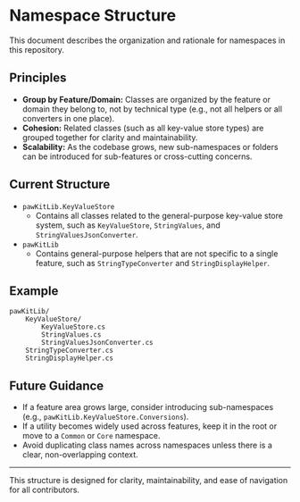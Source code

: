 # Namespace Structure

This document describes the organization and rationale for namespaces in this repository.

## Principles
- **Group by Feature/Domain:** Classes are organized by the feature or domain they belong to, not by technical type (e.g., not all helpers or all converters in one place).
- **Cohesion:** Related classes (such as all key-value store types) are grouped together for clarity and maintainability.
- **Scalability:** As the codebase grows, new sub-namespaces or folders can be introduced for sub-features or cross-cutting concerns.

## Current Structure

- `pawKitLib.KeyValueStore`
  - Contains all classes related to the general-purpose key-value store system, such as `KeyValueStore`, `StringValues`, and `StringValuesJsonConverter`.
- `pawKitLib`
  - Contains general-purpose helpers that are not specific to a single feature, such as `StringTypeConverter` and `StringDisplayHelper`.

## Example

```
pawKitLib/
    KeyValueStore/
        KeyValueStore.cs
        StringValues.cs
        StringValuesJsonConverter.cs
    StringTypeConverter.cs
    StringDisplayHelper.cs
```

## Future Guidance
- If a feature area grows large, consider introducing sub-namespaces (e.g., `pawKitLib.KeyValueStore.Conversions`).
- If a utility becomes widely used across features, keep it in the root or move to a `Common` or `Core` namespace.
- Avoid duplicating class names across namespaces unless there is a clear, non-overlapping context.

---
This structure is designed for clarity, maintainability, and ease of navigation for all contributors.
